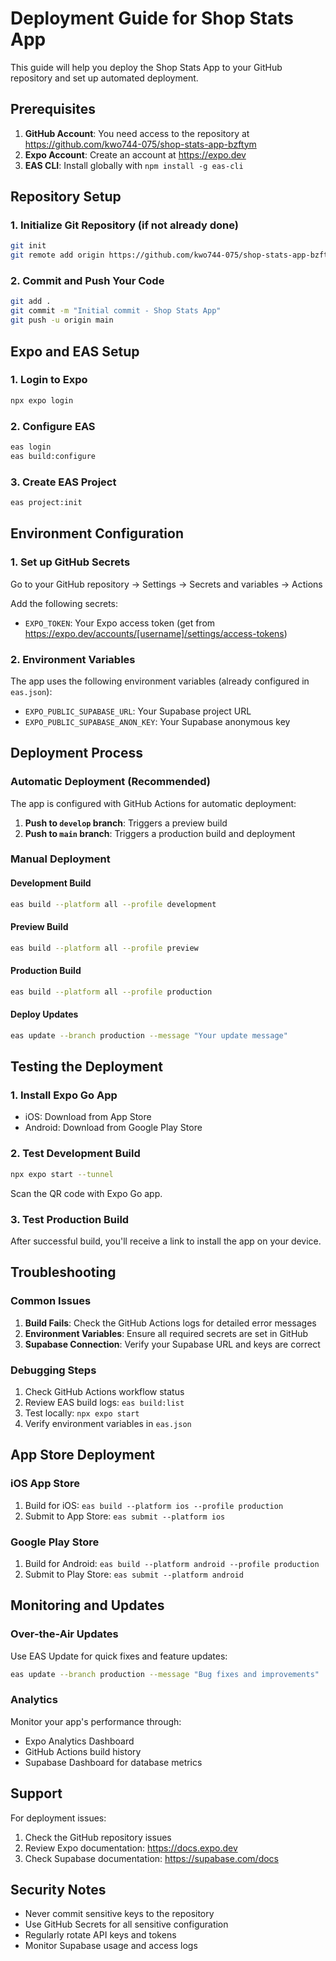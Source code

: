 
# Deployment Guide for Shop Stats App

This guide will help you deploy the Shop Stats App to your GitHub repository and set up automated deployment.

## Prerequisites

1. **GitHub Account**: You need access to the repository at https://github.com/kwo744-075/shop-stats-app-bzftym
2. **Expo Account**: Create an account at https://expo.dev
3. **EAS CLI**: Install globally with `npm install -g eas-cli`

## Repository Setup

### 1. Initialize Git Repository (if not already done)

```bash
git init
git remote add origin https://github.com/kwo744-075/shop-stats-app-bzftym.git
```

### 2. Commit and Push Your Code

```bash
git add .
git commit -m "Initial commit - Shop Stats App"
git push -u origin main
```

## Expo and EAS Setup

### 1. Login to Expo

```bash
npx expo login
```

### 2. Configure EAS

```bash
eas login
eas build:configure
```

### 3. Create EAS Project

```bash
eas project:init
```

## Environment Configuration

### 1. Set up GitHub Secrets

Go to your GitHub repository → Settings → Secrets and variables → Actions

Add the following secrets:

- `EXPO_TOKEN`: Your Expo access token (get from https://expo.dev/accounts/[username]/settings/access-tokens)

### 2. Environment Variables

The app uses the following environment variables (already configured in `eas.json`):

- `EXPO_PUBLIC_SUPABASE_URL`: Your Supabase project URL
- `EXPO_PUBLIC_SUPABASE_ANON_KEY`: Your Supabase anonymous key

## Deployment Process

### Automatic Deployment (Recommended)

The app is configured with GitHub Actions for automatic deployment:

1. **Push to `develop` branch**: Triggers a preview build
2. **Push to `main` branch**: Triggers a production build and deployment

### Manual Deployment

#### Development Build
```bash
eas build --platform all --profile development
```

#### Preview Build
```bash
eas build --platform all --profile preview
```

#### Production Build
```bash
eas build --platform all --profile production
```

#### Deploy Updates
```bash
eas update --branch production --message "Your update message"
```

## Testing the Deployment

### 1. Install Expo Go App

- iOS: Download from App Store
- Android: Download from Google Play Store

### 2. Test Development Build

```bash
npx expo start --tunnel
```

Scan the QR code with Expo Go app.

### 3. Test Production Build

After successful build, you'll receive a link to install the app on your device.

## Troubleshooting

### Common Issues

1. **Build Fails**: Check the GitHub Actions logs for detailed error messages
2. **Environment Variables**: Ensure all required secrets are set in GitHub
3. **Supabase Connection**: Verify your Supabase URL and keys are correct

### Debugging Steps

1. Check GitHub Actions workflow status
2. Review EAS build logs: `eas build:list`
3. Test locally: `npx expo start`
4. Verify environment variables in `eas.json`

## App Store Deployment

### iOS App Store

1. Build for iOS: `eas build --platform ios --profile production`
2. Submit to App Store: `eas submit --platform ios`

### Google Play Store

1. Build for Android: `eas build --platform android --profile production`
2. Submit to Play Store: `eas submit --platform android`

## Monitoring and Updates

### Over-the-Air Updates

Use EAS Update for quick fixes and feature updates:

```bash
eas update --branch production --message "Bug fixes and improvements"
```

### Analytics

Monitor your app's performance through:
- Expo Analytics Dashboard
- GitHub Actions build history
- Supabase Dashboard for database metrics

## Support

For deployment issues:
1. Check the GitHub repository issues
2. Review Expo documentation: https://docs.expo.dev
3. Check Supabase documentation: https://supabase.com/docs

## Security Notes

- Never commit sensitive keys to the repository
- Use GitHub Secrets for all sensitive configuration
- Regularly rotate API keys and tokens
- Monitor Supabase usage and access logs
